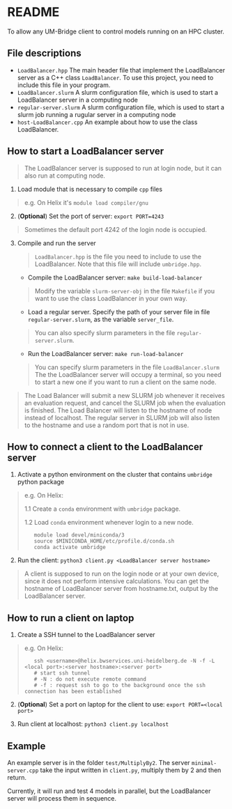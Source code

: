# README

To allow any UM-Bridge client to control models running on an HPC cluster.

## File descriptions

- `LoadBalancer.hpp`
The main header file that implement the LoadBalancer server as a C++ class `LoadBalancer`. To use this project, you need to include this file in your program.
-  `LoadBalancer.slurm`
A slurm configuration file, which is used to start a LoadBalancer server in a computing node
- `regular-server.slurm`
A slurm configuration file, which is used to start a slurm job running a rugular server in a computing node
- `host-LoadBalancer.cpp`
An example about how to use the class LoadBalancer.

## How to start a LoadBalancer server

>The LoadBalancer server is supposed to run at login node, but it can also run at computing node.

1. Load module that is necessary to compile `cpp` files
> e.g. On Helix it's `module load compiler/gnu`

2. (**Optional**) Set the port of server: `export PORT=4243`
> Sometimes the default port 4242 of the login node is occupied.

3. Compile and run the server
    > `LoadBalancer.hpp` is the file you need to include to use the LoadBalancer. Note that this file will include `umbridge.hpp`.

    - Compile the LoadBalancer server: `make build-load-balancer`
    > Modify the variable `slurm-server-obj` in the file `Makefile` if you want to use the class LoadBalancer in your own way.

    - Load a regular server. Specify the path of your server file in file `regular-server.slurm`, as the variable `server_file`.
    > You can also specify slurm parameters in the file `regular-server.slurm`.
    - Run the LoadBalancer server: `make run-load-balancer`

    > You can specify slurm parameters in the file `LoadBalancer.slurm`
    > The the LoadBalancer server will occupy a terminal, so you need to start a new one if you want to run a client on the same node.

> The Load Balancer will submit a new SLURM job whenever it receives an evaluation request, and cancel the SLURM job when the evaluation is finished.
> The Load Balancer will listen to the hostname of node instead of localhost.
> The regular server in SLURM job will also listen to the hostname and use a random port that is not in use.

## How to connect a client to the LoadBalancer server

1. Activate a python environment on the cluster that contains `umbridge` python package
>e.g. On Helix:
>
>1.1 Create a `conda` environment with `umbridge` package.
>
>1.2 Load `conda` environment whenever login to a new node.
>```
>    module load devel/miniconda/3
>    source $MINICONDA_HOME/etc/profile.d/conda.sh
>    conda activate umbridge
>```

2. Run the client: `python3 client.py <LoadBalancer server hostname>`
> A client is supposed to run on the login node or at your own device, since it does not perform intensive calculations.
> You can get the hostname of LoadBalancer server from hostname.txt, output by the LoadBalancer server.

## How to run a client on laptop

1. Create a SSH tunnel to the LoadBalancer server
>e.g. On Helix:
>
>```
>    ssh <username>@helix.bwservices.uni-heidelberg.de -N -f -L <local port>:<server hostname>:<server port>
>    # start ssh tunnel
>    # -N : do not execute remote command
>    # -f : request ssh to go to the background once the ssh connection has been established
>```

2. (**Optional**) Set a port on laptop for the client to use: `export PORT=<local port>`

3. Run client at localhost: `python3 client.py localhost`

## Example

An example server is in the folder `test/MultiplyBy2`. The server `minimal-server.cpp` take the input written in `client.py`, multiply them by 2 and then return.

Currently, it will run and test 4 models in parallel, but the LoadBalancer server will process them in sequence.